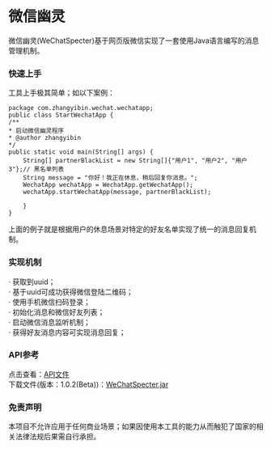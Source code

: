 # 微信幽灵

微信幽灵(WeChatSpecter)基于网页版微信实现了一套使用Java语言编写的消息管理机制。

### 快速上手
工具上手极其简单；如以下案例：

    package com.zhangyibin.wechat.wechatapp;
    public class StartWechatApp {
    /**
    * 启动微信幽灵程序
    * @author zhangyibin
    */
    public static void main(String[] args) {
        String[] partnerBlackList = new String[]{"用户1", "用户2", "用户3"};// 黑名单列表
        String message = "你好！我正在休息，稍后回复你消息。";
        WechatApp wechatApp = WechatApp.getWechatApp();
        wechatApp.startWechatApp(message, partnerBlackList);
    
        }
    }

上面的例子就是根据用户的休息场景对特定的好友名单实现了统一的消息回复机制。

### 实现机制

· 获取到uuid；<br>
· 基于uuid可成功获得微信登陆二维码；<br>
· 使用手机微信扫码登录；<br>
· 初始化消息和微信好友列表；<br>
· 启动微信消息监听机制；<br>
· 获得好友消息内容可实现消息回复；<br>

### API参考
点击查看：[API文件](docs/index.html) <br>
下载文件(版本：1.0.2(Beta))：[WeChatSpecter.jar](out/artifacts/wechatspecter_jar/wechatspecter.jar)

### 免责声明
本项目不允许应用于任何商业场景；如果因使用本工具的能力从而触犯了国家的相关法律法规后果需自行承担。

